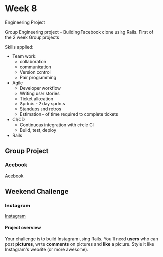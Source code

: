 # Week 8

Engineering Project

Group Engineering project - Building Facebook clone using Rails. First of the 2 week Group projects

Skills applied:

- Team work:
  - collaboration
  - communication
  - Version control
  - Pair programming
- Agile
  - Developer workflow
  - Writing user stories
  - Ticket allocation
  - Sprints - 2 day sprints
  - Standups and retros
  - Estimation - of time required to complete tickets
- CI/CD
  - Continuous integration with circle CI
  - Build, test, deploy
- Rails


## Group Project

### Acebook

[Acebook](https://github.com/jgumoes/acebook-loungin-lizards)

## Weekend Challenge

### Instagram

[Instagram](https://github.com/AJ8GH/instagram-challenge)

#### Project overview

Your challenge is to build Instagram using Rails. You'll need **users** who can post **pictures**, write **comments** on pictures and **like** a picture. Style it like Instagram's website (or more awesome).
